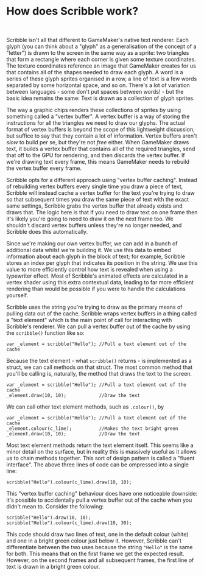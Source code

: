 # How does Scribble work?

&nbsp;

Scribble isn't all that different to GameMaker's native text renderer. Each glyph (you can think about a "glyph" as a generalisation of the concept of a "letter") is drawn to the screen in the same way as a sprite: two triangles that form a rectangle where each corner is given some texture coordinates. The texture coordinates reference an image that GameMaker creates for us that contains all of the shapes needed to draw each glyph. A word is a series of these glyph sprites organised in a row, a line of text is a few words separated by some horizontal space, and so on. There's a lot of variation between languages - some don't put spaces between words! - but the basic idea remains the same: Text is drawn as a collection of glyph sprites.

The way a graphic chips renders these collections of sprites by using something called a "vertex buffer". A vertex buffer is a way of storing the instructions for all the triangles we need to draw our glyphs. The actual format of vertex buffers is beyond the scope of this lightweight discussion, but suffice to say that they contain a lot of information. Vertex buffers aren't *slow* to build per se, but they're not *free* either. When GameMaker draws text, it builds a vertex buffer that contains all of the required triangles, send that off to the GPU for rendering, and then discards the vertex buffer. If we're drawing text every frame, this means GameMaker needs to rebuild the vertex buffer every frame.

Scribble opts for a different approach using "vertex buffer caching". Instead of rebuilding vertex buffers every single time you draw a piece of text, Scribble will instead cache a vertex buffer for the text you're trying to draw so that subsequent times you draw the same piece of text with the exact same settings, Scribble grabs the vertex buffer that already exists and draws that. The logic here is that if you need to draw text on one frame then it's likely you're going to need to draw it on the next frame too. We shouldn't discard vertex buffers unless they're no longer needed, and Scribble does this automatically.

Since we're making our own vertex buffer, we can add in a bunch of additional data whilst we're building it. We use this data to embed information about each glyph in the block of text; for example, Scribble stores an index per glyph that indicates its position in the string. We use this value to more efficiently control how text is revealed when using a typewriter effect. Most of Scribble's animated effects are calculated in a vertex shader using this extra contextual data, leading to far more efficient rendering than would be possible if you were to handle the calculations yourself.

Scribble uses the string you're trying to draw as the primary means of pulling data out of the cache. Scribble wraps vertex buffers in a thing called a "text element" which is the main point of call for interacting with Scribble's renderer. We can pull a vertex buffer out of the cache by using the `scribble()` function like so:

```gml
var _element = scribble("Hello"); //Pull a text element out of the cache
```

Because the text element - what `scribble()` returns - is implemented as a struct, we can call methods on that struct. The most common method that you'll be calling is, naturally, the method that draws the text to the screen.

```gml
var _element = scribble("Hello"); //Pull a text element out of the cache
_element.draw(10, 10);            //Draw the text
```

We can call other text element methods, such as `.colour()`, by

```gml
var _element = scribble("Hello"); //Pull a text element out of the cache
_element.colour(c_lime);          //Makes the text bright green
_element.draw(10, 10);            //Draw the text
```

Most text element methods return the text element itself. This seems like a minor detail on the surface, but in reality this is massively useful as it allows us to chain methods together. This sort of design pattern is called a "fluent interface". The above three lines of code can be ompressed into a single line:

```gml
scribble("Hello").colour(c_lime).draw(10, 10);
```

This "vertex buffer caching" behaviour does have one noticeable downside: it's possible to accidentally pull a vertex buffer out of the cache when you didn't mean to. Consider the following:

```gml
scribble("Hello").draw(10, 10);
scribble("Hello").colour(c_lime).draw(10, 30);
```

This code should draw two lines of text, one in the default colour (white) and one in a bright green colour just below it. However, Scribble can't differentiate between the two uses because the string `"Hello"` is the same for both. This means that on the first frame we get the expected result. However, on the second frames and all subsequent frames, the first line of text is drawn in a bright green colour.